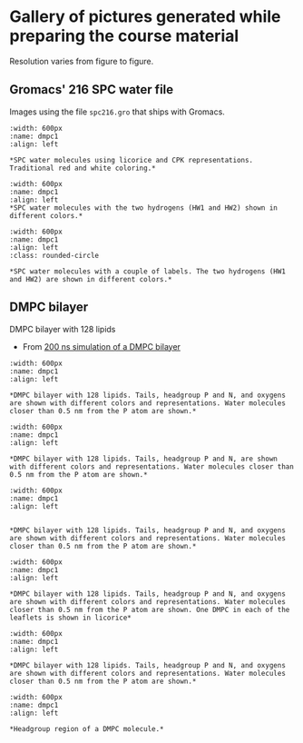 # Gallery of pictures generated while preparing the course material

Resolution varies from figure to figure. 

## Gromacs' 216 SPC water file

Images using the file `spc216.gro` that ships with Gromacs.

```{figure} ./spc216-demo-1.png
:width: 600px
:name: dmpc1
:align: left

*SPC water molecules using licorice and CPK representations. Traditional red and white coloring.*
```

<!--

```{figure} ./spc216-demo-3.png
:width: 600px
:name: dmpc1
:align: left
*SPC water molecules with the two hydrogens (HW1 and HW2) shown in different colors.*
```

-->


```{figure} ./spc216-demo-5.png
:width: 600px
:name: dmpc1
:align: left
*SPC water molecules with the two hydrogens (HW1 and HW2) shown in different colors.*
```

```{figure} ./spc216-labels.png
:width: 600px
:name: dmpc1
:align: left
:class: rounded-circle

*SPC water molecules with a couple of labels. The two hydrogens (HW1 and HW2) are shown in different colors.*

```


## DMPC bilayer

DMPC bilayer with 128 lipids

- From [200 ns simulation of a DMPC bilayer](http://doi.org/10.5281/zenodo.2605546)

```{figure} ./dmpc128-ver1.png
:width: 600px
:name: dmpc1
:align: left

*DMPC bilayer with 128 lipids. Tails, headgroup P and N, and oxygens are shown with different colors and representations. Water molecules closer than 0.5 nm from the P atom are shown.*

```

```{figure} ./dmpc128-ver2.png
:width: 600px
:name: dmpc1
:align: left

*DMPC bilayer with 128 lipids. Tails, headgroup P and N, are shown with different colors and representations. Water molecules closer than 0.5 nm from the P atom are shown.*

```

```{figure} ./dmpc128-ver3.png
:width: 600px
:name: dmpc1
:align: left


*DMPC bilayer with 128 lipids. Tails, headgroup P and N, and oxygens are shown with different colors and representations. Water molecules closer than 0.5 nm from the P atom are shown.*
```

```{figure} ./dmpc128-ver4.png
:width: 600px
:name: dmpc1
:align: left

*DMPC bilayer with 128 lipids. Tails, headgroup P and N, and oxygens are shown with different colors and representations. Water molecules closer than 0.5 nm from the P atom are shown. One DMPC in each of the leaflets is shown in licorice*
```

```{figure} ./dmpc128-ver5.png
:width: 600px
:name: dmpc1
:align: left

*DMPC bilayer with 128 lipids. Tails, headgroup P and N, and oxygens are shown with different colors and representations. Water molecules closer than 0.5 nm from the P atom are shown.*
```


```{figure} ./dmpc-headgroup.png
:width: 600px
:name: dmpc1
:align: left

*Headgroup region of a DMPC molecule.*
```
